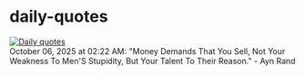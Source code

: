 # daily-quotes
[![Daily quotes](https://github.com/ceepu8/daily-quotes/actions/workflows/daily-quote.yml/badge.svg)](https://github.com/ceepu8/daily-quotes/actions/workflows/daily-quote.yml)<br/>
October 06, 2025 at 02:22 AM: "Money Demands That You Sell, Not Your Weakness To Men'S Stupidity, But Your Talent To Their Reason." - Ayn Rand
